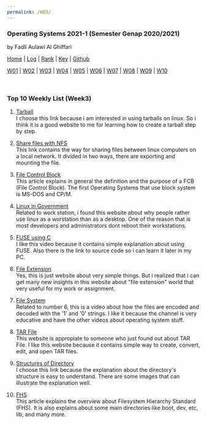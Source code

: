 ```yaml
---
permalink: /W03/
---
```


### **Operating Systems 2021-1 (Semester Genap 2020/2021)**

by Fadli Aulawi Al Ghiffari

[Home](https://fadlia68.github.io/os211/ "Home Page") | [Log](https://fadlia68.github.io/os211/TXT/mylog.txt) | [Rank](https://fadlia68.github.io/os211/TXT/myrank.txt) | [Key](https://fadlia68.github.io/os211/TXT/mypubkey.txt) | [Github](https://github.com/fadlia68/os211/)

[W01](https://fadlia68.github.io/os211/W01/) | [W02](https://fadlia68.github.io/os211/W02/) | [W03](https://fadlia68.github.io/os211/W03/) | [W04](https://fadlia68.github.io/os211/W04/) | [W05](https://fadlia68.github.io/os211/W05/) | [W06](https://fadlia68.github.io/os211/W06/) | [W07](https://fadlia68.github.io/os211/W07/) | [W08](https://fadlia68.github.io/os211/W08/) | [W09](https://fadlia68.github.io/os211/W09/) | [W10](https://fadlia68.github.io/os211/W10/)

<br>

### Top 10 Weekly List (Week3)

1. [Tarball][1]<br>
I choose this link because i am interested in using tarballs on linux. So i think it is a good website to me for learning how to create a tarball step by step.

2. [Share files with NFS][2]<br>
This link contains the way for sharing files between linux computers on a local network. It divided in two ways, there are exporting and mounting the file.

3. [File Control Block][3]<br>
This article explains in general the definition and the purpose of a FCB (File Control Block). The first Operating Systems that use block system is MS-DOS and CP/M.

4. [Linux in Government][4]<br>
Related to work station, i found this website about why people rather use linux as a worstation than as a desktop. One of the reason that is most developers and administrators dont reboot their workstations.

5. [FUSE using C][5]<br>
I like this video because it contains simple explanation about using FUSE. Also there is the link to source code so i can learn it later in my PC.

6. [File Extension][6]<br>
Yes, this is just website about very simple things. But i realized that i can get many new insights in this website about "file extension" world that very useful for my work or assignment.

7. [File System][7]<br>
Related to number 6, this is a video about how the files are encoded and decoded with the '1' and '0' strings. I like it because the channel is very educative and have the other videos about operating system stuff.

8. [TAR File][8]<br>
This website is appropiate to someone who just found out about TAR File. I like this website because it contains simple way to create, convert, edit, and open TAR files.
 
9. [Structures of Directory][9]<br>
I choose this link because the explanation about the directory's structure is easy to understand. There are some images that can illustrate the explanation well.

10. [FHS][10]<br>
This article explains the overview about Filesystem Hierarchy Standard (FHS). It is also explains about some main directories like boot, dev, etc, lib, and many more.

[1]: https://www.networkworld.com/article/3328840/working-with-tarballs-on-linux.html
[2]: https://www.dummies.com/computers/operating-systems/linux/how-to-share-files-with-nfs-on-linux-systems/
[3]: https://www.easytechjunkie.com/what-is-a-file-control-block.htm
[4]: https://www.linuxjournal.com/article/8322
[5]: https://www.youtube.com/watch?v=OZn2_j_LbRY
[6]: https://www.howtogeek.com/356448/what-is-a-file-extension/
[7]: https://www.youtube.com/watch?v=KN8YgJnShPM
[8]: https://www.lifewire.com/tar-file-2622386
[9]: https://www.geeksforgeeks.org/structures-of-directory-in-operating-system/
[10]: https://web.mit.edu/rhel-doc/5/RHEL-5-manual/Deployment_Guide-en-US/s1-filesystem-fhs.html

